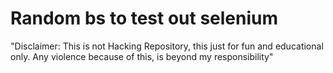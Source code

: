 # Random bs to test out selenium

"Disclaimer: This is not Hacking Repository, this just for fun and educational only. Any violence because of this, is beyond my responsibility" 
